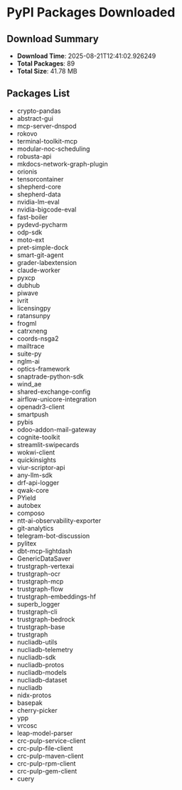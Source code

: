 # PyPI Packages Downloaded

## Download Summary
- **Download Time**: 2025-08-21T12:41:02.926249
- **Total Packages**: 89
- **Total Size**: 41.78 MB

## Packages List
- crypto-pandas
- abstract-gui
- mcp-server-dnspod
- rokovo
- terminal-toolkit-mcp
- modular-noc-scheduling
- robusta-api
- mkdocs-network-graph-plugin
- orionis
- tensorcontainer
- shepherd-core
- shepherd-data
- nvidia-lm-eval
- nvidia-bigcode-eval
- fast-boiler
- pydevd-pycharm
- odp-sdk
- moto-ext
- pret-simple-dock
- smart-git-agent
- grader-labextension
- claude-worker
- pyxcp
- dubhub
- piwave
- ivrit
- licensingpy
- ratansunpy
- frogml
- catrxneng
- coords-nsga2
- mailtrace
- suite-py
- nglm-ai
- optics-framework
- snaptrade-python-sdk
- wind_ae
- shared-exchange-config
- airflow-unicore-integration
- openadr3-client
- smartpush
- pybis
- odoo-addon-mail-gateway
- cognite-toolkit
- streamlit-swipecards
- wokwi-client
- quickinsights
- viur-scriptor-api
- any-llm-sdk
- drf-api-logger
- qwak-core
- PYield
- autobex
- composo
- ntt-ai-observability-exporter
- git-analytics
- telegram-bot-discussion
- pylitex
- dbt-mcp-lightdash
- GenericDataSaver
- trustgraph-vertexai
- trustgraph-ocr
- trustgraph-mcp
- trustgraph-flow
- trustgraph-embeddings-hf
- superb_logger
- trustgraph-cli
- trustgraph-bedrock
- trustgraph-base
- trustgraph
- nucliadb-utils
- nucliadb-telemetry
- nucliadb-sdk
- nucliadb-protos
- nucliadb-models
- nucliadb-dataset
- nucliadb
- nidx-protos
- basepak
- cherry-picker
- ypp
- vrcosc
- leap-model-parser
- crc-pulp-service-client
- crc-pulp-file-client
- crc-pulp-maven-client
- crc-pulp-rpm-client
- crc-pulp-gem-client
- cuery
